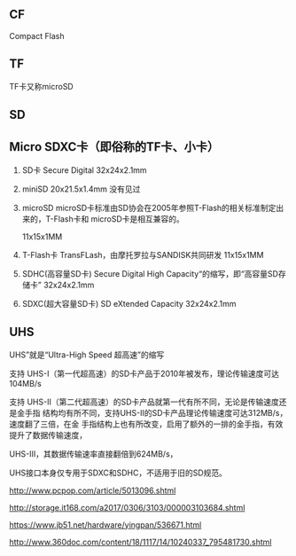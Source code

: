 ## CF

Compact Flash

## TF

TF卡又称microSD

## SD

## Micro SDXC卡（即俗称的TF卡、小卡）

1. SD卡
    Secure Digital
    32x24x2.1mm

2. miniSD
    20x21.5x1.4mm 没有见过

3. microSD
    microSD卡标准由SD协会在2005年参照T-Flash的相关标准制定出来的，T-Flash卡和
    microSD卡是相互兼容的。

    11x15x1MM

4. T-Flash卡
    TransFLash，由摩托罗拉与SANDISK共同研发
    11x15x1MM

5. SDHC(高容量SD卡)
    Secure Digital High Capacity“的缩写，即“高容量SD存储卡”
    32x24x2.1mm

6. SDXC(超大容量SD卡)
    SD eXtended Capacity
    32x24x2.1mm

## UHS

UHS”就是“Ultra-High Speed 超高速”的缩写

支持 UHS-I（第一代超高速）的SD卡产品于2010年被发布，理论传输速度可达104MB/s

支持 UHS-II（第二代超高速）的SD卡产品就第一代有所不同，无论是传输速度还是金手指
结构均有所不同，支持UHS-II的SD卡产品理论传输速度可达312MB/s，速度翻了三倍，在金
手指结构上也有所改变，启用了额外的一排的金手指，有效提升了数据传输速度，

UHS-III，其数据传输速率直接翻倍到624MB/s，

UHS接口本身仅专用于SDXC和SDHC，不适用于旧的SD规范。

http://www.pcpop.com/article/5013096.shtml

http://storage.it168.com/a2017/0306/3103/000003103684.shtml

https://www.jb51.net/hardware/yingpan/536671.html

http://www.360doc.com/content/18/1117/14/10240337_795481730.shtml
